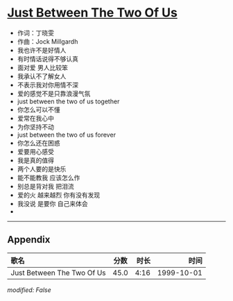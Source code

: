 # [Just Between The Two Of Us](https://music.163.com/song?id=67607)

* 作词：丁晓雯
* 作曲：Jock Millgardh
* 我也许不是好情人
* 有时情话说得不够认真
* 面对爱 男人比较笨
* 我承认不了解女人
* 不表示我对你用情不深
* 爱的感觉不是只靠浪漫气氛
* just between the two of us together
* 你怎么可以不懂
* 爱常在我心中
* 为你坚持不动
* just between the two of us forever
* 你怎么还在困惑
* 爱要用心感受
* 我是真的值得
* 两个人要的是快乐
* 能不能教我 应该怎么作
* 别总是背对我 把泪流
* 爱的火 越来越烈 你有没有发现
* 我没说 是要你 自己来体会
* 


---

## Appendix

|歌名|分数|时长|时间|
|:---|:---:|---:|---:|
|Just Between The Two Of Us|45.0|4:16|1999-10-01

*modified: False*